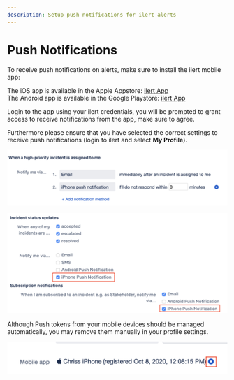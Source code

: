 ```yaml
---
description: Setup push notifications for ilert alerts
---
```


# Push Notifications

To receive push notifications on alerts, make sure to install the ilert mobile app:

The iOS app is available in the Apple Appstore: [ilert App](https://apps.apple.com/de/app/ilert/id542915864)\
The Android app is available in the Google Playstore: [ilert App](https://play.google.com/store/apps/details?id=de.ilert.client.iphone)

Login to the app using your ilert credentials, you will be prompted to grant access to receive notifications from the app, make sure to agree.

Furthermore please ensure that you have selected the correct settings to receive push notifications (login to ilert and select **My Profile**).

![](<../../.gitbook/assets/Screenshot 2020-10-08 at 12.09.15.png>)

![](<../../.gitbook/assets/Screenshot 2020-10-08 at 12.09.24.png>)

Although Push tokens from your mobile devices should be managed automatically, you may remove them manually in your profile settings.

![](<../../.gitbook/assets/Screenshot 2020-10-08 at 12.09.57.png>)
